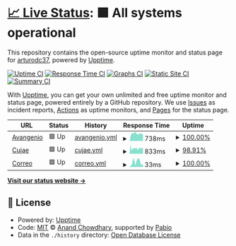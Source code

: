 # [📈 Live Status](https://arturodc37.github.io/Service-Status-Check): <!--live status--> **🟩 All systems operational**

This repository contains the open-source uptime monitor and status page for [arturodc37](https://arturodc37.github.io/Service-Status-Check), powered by [Upptime](https://github.com/upptime/upptime).

[![Uptime CI](https://github.com/arturodc37/Service-Status-Check/workflows/Uptime%20CI/badge.svg)](https://github.com/arturodc37/Service-Status-Check/actions?query=workflow%3A%22Uptime+CI%22)
[![Response Time CI](https://github.com/arturodc37/Service-Status-Check/workflows/Response%20Time%20CI/badge.svg)](https://github.com/arturodc37/Service-Status-Check/actions?query=workflow%3A%22Response+Time+CI%22)
[![Graphs CI](https://github.com/arturodc37/Service-Status-Check/workflows/Graphs%20CI/badge.svg)](https://github.com/arturodc37/Service-Status-Check/actions?query=workflow%3A%22Graphs+CI%22)
[![Static Site CI](https://github.com/arturodc37/Service-Status-Check/workflows/Static%20Site%20CI/badge.svg)](https://github.com/arturodc37/Service-Status-Check/actions?query=workflow%3A%22Static+Site+CI%22)
[![Summary CI](https://github.com/arturodc37/Service-Status-Check/workflows/Summary%20CI/badge.svg)](https://github.com/arturodc37/Service-Status-Check/actions?query=workflow%3A%22Summary+CI%22)

With [Upptime](https://upptime.js.org), you can get your own unlimited and free uptime monitor and status page, powered entirely by a GitHub repository. We use [Issues](https://github.com/arturodc37/Service-Status-Check/issues) as incident reports, [Actions](https://github.com/arturodc37/Service-Status-Check/actions) as uptime monitors, and [Pages](https://arturodc37.github.io/Service-Status-Check) for the status page.

<!--start: status pages-->
<!-- This summary is generated by Upptime (https://github.com/upptime/upptime) -->
<!-- Do not edit this manually, your changes will be overwritten -->
<!-- prettier-ignore -->
| URL | Status | History | Response Time | Uptime |
| --- | ------ | ------- | ------------- | ------ |
| <img alt="" src="https://icons.duckduckgo.com/ip3/avangenio.com.ico" height="13"> [Avangenio](https://avangenio.com) | 🟩 Up | [avangenio.yml](https://github.com/arturodc37/Service-Status-Check/commits/HEAD/history/avangenio.yml) | <details><summary><img alt="Response time graph" src="./graphs/avangenio/response-time-week.png" height="20"> 738ms</summary><br><a href="https://arturodc37.github.io/Service-Status-Check/history/avangenio"><img alt="Response time 1178" src="https://img.shields.io/endpoint?url=https%3A%2F%2Fraw.githubusercontent.com%2Farturodc37%2FService-Status-Check%2FHEAD%2Fapi%2Favangenio%2Fresponse-time.json"></a><br><a href="https://arturodc37.github.io/Service-Status-Check/history/avangenio"><img alt="24-hour response time 656" src="https://img.shields.io/endpoint?url=https%3A%2F%2Fraw.githubusercontent.com%2Farturodc37%2FService-Status-Check%2FHEAD%2Fapi%2Favangenio%2Fresponse-time-day.json"></a><br><a href="https://arturodc37.github.io/Service-Status-Check/history/avangenio"><img alt="7-day response time 738" src="https://img.shields.io/endpoint?url=https%3A%2F%2Fraw.githubusercontent.com%2Farturodc37%2FService-Status-Check%2FHEAD%2Fapi%2Favangenio%2Fresponse-time-week.json"></a><br><a href="https://arturodc37.github.io/Service-Status-Check/history/avangenio"><img alt="30-day response time 654" src="https://img.shields.io/endpoint?url=https%3A%2F%2Fraw.githubusercontent.com%2Farturodc37%2FService-Status-Check%2FHEAD%2Fapi%2Favangenio%2Fresponse-time-month.json"></a><br><a href="https://arturodc37.github.io/Service-Status-Check/history/avangenio"><img alt="1-year response time 1178" src="https://img.shields.io/endpoint?url=https%3A%2F%2Fraw.githubusercontent.com%2Farturodc37%2FService-Status-Check%2FHEAD%2Fapi%2Favangenio%2Fresponse-time-year.json"></a></details> | <details><summary><a href="https://arturodc37.github.io/Service-Status-Check/history/avangenio">100.00%</a></summary><a href="https://arturodc37.github.io/Service-Status-Check/history/avangenio"><img alt="All-time uptime 95.57%" src="https://img.shields.io/endpoint?url=https%3A%2F%2Fraw.githubusercontent.com%2Farturodc37%2FService-Status-Check%2FHEAD%2Fapi%2Favangenio%2Fuptime.json"></a><br><a href="https://arturodc37.github.io/Service-Status-Check/history/avangenio"><img alt="24-hour uptime 100.00%" src="https://img.shields.io/endpoint?url=https%3A%2F%2Fraw.githubusercontent.com%2Farturodc37%2FService-Status-Check%2FHEAD%2Fapi%2Favangenio%2Fuptime-day.json"></a><br><a href="https://arturodc37.github.io/Service-Status-Check/history/avangenio"><img alt="7-day uptime 100.00%" src="https://img.shields.io/endpoint?url=https%3A%2F%2Fraw.githubusercontent.com%2Farturodc37%2FService-Status-Check%2FHEAD%2Fapi%2Favangenio%2Fuptime-week.json"></a><br><a href="https://arturodc37.github.io/Service-Status-Check/history/avangenio"><img alt="30-day uptime 99.96%" src="https://img.shields.io/endpoint?url=https%3A%2F%2Fraw.githubusercontent.com%2Farturodc37%2FService-Status-Check%2FHEAD%2Fapi%2Favangenio%2Fuptime-month.json"></a><br><a href="https://arturodc37.github.io/Service-Status-Check/history/avangenio"><img alt="1-year uptime 95.57%" src="https://img.shields.io/endpoint?url=https%3A%2F%2Fraw.githubusercontent.com%2Farturodc37%2FService-Status-Check%2FHEAD%2Fapi%2Favangenio%2Fuptime-year.json"></a></details>
| <img alt="" src="https://icons.duckduckgo.com/ip3/cujae.edu.cu.ico" height="13"> [Cujae](https://cujae.edu.cu) | 🟩 Up | [cujae.yml](https://github.com/arturodc37/Service-Status-Check/commits/HEAD/history/cujae.yml) | <details><summary><img alt="Response time graph" src="./graphs/cujae/response-time-week.png" height="20"> 833ms</summary><br><a href="https://arturodc37.github.io/Service-Status-Check/history/cujae"><img alt="Response time 931" src="https://img.shields.io/endpoint?url=https%3A%2F%2Fraw.githubusercontent.com%2Farturodc37%2FService-Status-Check%2FHEAD%2Fapi%2Fcujae%2Fresponse-time.json"></a><br><a href="https://arturodc37.github.io/Service-Status-Check/history/cujae"><img alt="24-hour response time 903" src="https://img.shields.io/endpoint?url=https%3A%2F%2Fraw.githubusercontent.com%2Farturodc37%2FService-Status-Check%2FHEAD%2Fapi%2Fcujae%2Fresponse-time-day.json"></a><br><a href="https://arturodc37.github.io/Service-Status-Check/history/cujae"><img alt="7-day response time 833" src="https://img.shields.io/endpoint?url=https%3A%2F%2Fraw.githubusercontent.com%2Farturodc37%2FService-Status-Check%2FHEAD%2Fapi%2Fcujae%2Fresponse-time-week.json"></a><br><a href="https://arturodc37.github.io/Service-Status-Check/history/cujae"><img alt="30-day response time 798" src="https://img.shields.io/endpoint?url=https%3A%2F%2Fraw.githubusercontent.com%2Farturodc37%2FService-Status-Check%2FHEAD%2Fapi%2Fcujae%2Fresponse-time-month.json"></a><br><a href="https://arturodc37.github.io/Service-Status-Check/history/cujae"><img alt="1-year response time 931" src="https://img.shields.io/endpoint?url=https%3A%2F%2Fraw.githubusercontent.com%2Farturodc37%2FService-Status-Check%2FHEAD%2Fapi%2Fcujae%2Fresponse-time-year.json"></a></details> | <details><summary><a href="https://arturodc37.github.io/Service-Status-Check/history/cujae">98.91%</a></summary><a href="https://arturodc37.github.io/Service-Status-Check/history/cujae"><img alt="All-time uptime 92.59%" src="https://img.shields.io/endpoint?url=https%3A%2F%2Fraw.githubusercontent.com%2Farturodc37%2FService-Status-Check%2FHEAD%2Fapi%2Fcujae%2Fuptime.json"></a><br><a href="https://arturodc37.github.io/Service-Status-Check/history/cujae"><img alt="24-hour uptime 100.00%" src="https://img.shields.io/endpoint?url=https%3A%2F%2Fraw.githubusercontent.com%2Farturodc37%2FService-Status-Check%2FHEAD%2Fapi%2Fcujae%2Fuptime-day.json"></a><br><a href="https://arturodc37.github.io/Service-Status-Check/history/cujae"><img alt="7-day uptime 98.91%" src="https://img.shields.io/endpoint?url=https%3A%2F%2Fraw.githubusercontent.com%2Farturodc37%2FService-Status-Check%2FHEAD%2Fapi%2Fcujae%2Fuptime-week.json"></a><br><a href="https://arturodc37.github.io/Service-Status-Check/history/cujae"><img alt="30-day uptime 96.34%" src="https://img.shields.io/endpoint?url=https%3A%2F%2Fraw.githubusercontent.com%2Farturodc37%2FService-Status-Check%2FHEAD%2Fapi%2Fcujae%2Fuptime-month.json"></a><br><a href="https://arturodc37.github.io/Service-Status-Check/history/cujae"><img alt="1-year uptime 92.59%" src="https://img.shields.io/endpoint?url=https%3A%2F%2Fraw.githubusercontent.com%2Farturodc37%2FService-Status-Check%2FHEAD%2Fapi%2Fcujae%2Fuptime-year.json"></a></details>
| <img alt="" src="https://icons.duckduckgo.com/ip3/null.ico" height="13"> [Correo](correo.avangenio.com) | 🟩 Up | [correo.yml](https://github.com/arturodc37/Service-Status-Check/commits/HEAD/history/correo.yml) | <details><summary><img alt="Response time graph" src="./graphs/correo/response-time-week.png" height="20"> 33ms</summary><br><a href="https://arturodc37.github.io/Service-Status-Check/history/correo"><img alt="Response time 30" src="https://img.shields.io/endpoint?url=https%3A%2F%2Fraw.githubusercontent.com%2Farturodc37%2FService-Status-Check%2FHEAD%2Fapi%2Fcorreo%2Fresponse-time.json"></a><br><a href="https://arturodc37.github.io/Service-Status-Check/history/correo"><img alt="24-hour response time 20" src="https://img.shields.io/endpoint?url=https%3A%2F%2Fraw.githubusercontent.com%2Farturodc37%2FService-Status-Check%2FHEAD%2Fapi%2Fcorreo%2Fresponse-time-day.json"></a><br><a href="https://arturodc37.github.io/Service-Status-Check/history/correo"><img alt="7-day response time 33" src="https://img.shields.io/endpoint?url=https%3A%2F%2Fraw.githubusercontent.com%2Farturodc37%2FService-Status-Check%2FHEAD%2Fapi%2Fcorreo%2Fresponse-time-week.json"></a><br><a href="https://arturodc37.github.io/Service-Status-Check/history/correo"><img alt="30-day response time 27" src="https://img.shields.io/endpoint?url=https%3A%2F%2Fraw.githubusercontent.com%2Farturodc37%2FService-Status-Check%2FHEAD%2Fapi%2Fcorreo%2Fresponse-time-month.json"></a><br><a href="https://arturodc37.github.io/Service-Status-Check/history/correo"><img alt="1-year response time 30" src="https://img.shields.io/endpoint?url=https%3A%2F%2Fraw.githubusercontent.com%2Farturodc37%2FService-Status-Check%2FHEAD%2Fapi%2Fcorreo%2Fresponse-time-year.json"></a></details> | <details><summary><a href="https://arturodc37.github.io/Service-Status-Check/history/correo">100.00%</a></summary><a href="https://arturodc37.github.io/Service-Status-Check/history/correo"><img alt="All-time uptime 99.73%" src="https://img.shields.io/endpoint?url=https%3A%2F%2Fraw.githubusercontent.com%2Farturodc37%2FService-Status-Check%2FHEAD%2Fapi%2Fcorreo%2Fuptime.json"></a><br><a href="https://arturodc37.github.io/Service-Status-Check/history/correo"><img alt="24-hour uptime 100.00%" src="https://img.shields.io/endpoint?url=https%3A%2F%2Fraw.githubusercontent.com%2Farturodc37%2FService-Status-Check%2FHEAD%2Fapi%2Fcorreo%2Fuptime-day.json"></a><br><a href="https://arturodc37.github.io/Service-Status-Check/history/correo"><img alt="7-day uptime 100.00%" src="https://img.shields.io/endpoint?url=https%3A%2F%2Fraw.githubusercontent.com%2Farturodc37%2FService-Status-Check%2FHEAD%2Fapi%2Fcorreo%2Fuptime-week.json"></a><br><a href="https://arturodc37.github.io/Service-Status-Check/history/correo"><img alt="30-day uptime 100.00%" src="https://img.shields.io/endpoint?url=https%3A%2F%2Fraw.githubusercontent.com%2Farturodc37%2FService-Status-Check%2FHEAD%2Fapi%2Fcorreo%2Fuptime-month.json"></a><br><a href="https://arturodc37.github.io/Service-Status-Check/history/correo"><img alt="1-year uptime 99.73%" src="https://img.shields.io/endpoint?url=https%3A%2F%2Fraw.githubusercontent.com%2Farturodc37%2FService-Status-Check%2FHEAD%2Fapi%2Fcorreo%2Fuptime-year.json"></a></details>

<!--end: status pages-->

[**Visit our status website →**](https://arturodc37.github.io/Service-Status-Check)

## 📄 License

- Powered by: [Upptime](https://github.com/upptime/upptime)
- Code: [MIT](./LICENSE) © [Anand Chowdhary](https://anandchowdhary.com), supported by [Pabio](https://pabio.com)
- Data in the `./history` directory: [Open Database License](https://opendatacommons.org/licenses/odbl/1-0/)
